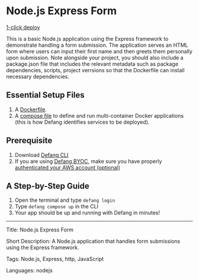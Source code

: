 # Node.js Express Form

[1-click deploy](https://github.com/new?template_name=sample-nodejs-form-template&template_owner=DefangSamples)

This is a basic Node.js application using the Express framework to demonstrate handling a form submission. The application serves an HTML form where users can input their first name and then greets them personally upon submission. Note alongside your project, you should also include a package.json file that includes the relevant metadata such as package dependencies, scripts, project verrsions so that the Dockerfile can install necessary dependencies.

## Essential Setup Files

1. A [Dockerfile](https://docs.docker.com/develop/develop-images/dockerfile_best-practices/).
2. A [compose file](https://docs.defang.io/docs/concepts/compose) to define and run multi-container Docker applications (this is how Defang identifies services to be deployed).

## Prerequisite

1. Download [Defang CLI](https://github.com/DefangLabs/defang)
2. If you are using [Defang BYOC](https://docs.defang.io/docs/concepts/defang-byoc), make sure you have properly [authenticated your AWS account (optional)](https://docs.aws.amazon.com/cli/latest/userguide/cli-chap-configure.html)

## A Step-by-Step Guide

1. Open the terminal and type `defang login`
2. Type `defang compose up` in the CLI
3. Your app should be up and running with Defang in minutes!

---

Title: Node.js Express Form

Short Description: A Node.js application that handles form submissions using the Express framework.

Tags: Node.js, Express, http, JavaScript

Languages: nodejs
